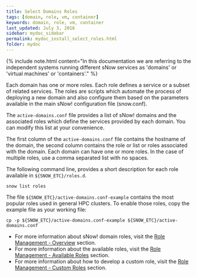 ```yaml
---
title: Select Domains Roles
tags: [domain, role, vm, container]
keywords: domain, role, vm, container
last_updated: July 3, 2016
sidebar: mydoc_sidebar
permalink: mydoc_install_select_roles.html
folder: mydoc
---
```

{% include note.html content="In this documentation we are referring to the independent systems running different sNow services as 'domains' or 'virtual machines' or 'containers'." %}

Each domain has one or more roles. Each role defines a service or a subset of related services. The roles are scripts which automate the process of deploying a new domain and also configure them based on the parameters available in the main sNow! configuration file (snow.conf).

The ```active-domains.conf``` file provides a list of sNow! domains and the associated roles which define the services provided by each domain. You can modify this list at your convenience.

The first column of the ```active-domains.conf``` file contains the hostname of the domain, the second column contains the role or list or roles associated with the domain. Each domain can have one or more roles. In the case of multiple roles, use a comma separated list with no spaces.

The following command line, provides a short description for each role available in ```${SNOW_ETC}/roles.d```.
```
snow list roles
```
The file ```${SNOW_ETC}/active-domains.conf-example``` contains the most popular roles used in general HPC clusters. To enable those roles, copy the example file as your working file:
```
cp -p ${SNOW_ETC}/active-domains.conf-example ${SNOW_ETC}/active-domains.conf
```
* For more information about sNow! domain roles, visit the [Role Management - Overview](mydoc_role_overview.html) section.
* For more information about the available roles, visit the [Role Management - Available Roles](mydoc_role_available.html) section.
* For more information about how to develop a custom role, visit the [Role Management - Custom Roles](mydoc_role_custom.html) section.
